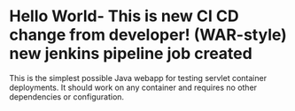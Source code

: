 Hello World- This is new CI CD change from developer! (WAR-style)
new jenkins pipeline job created 
===============

This is the simplest possible Java webapp for testing servlet container deployments.  It should work on any container and requires no other dependencies or configuration.
